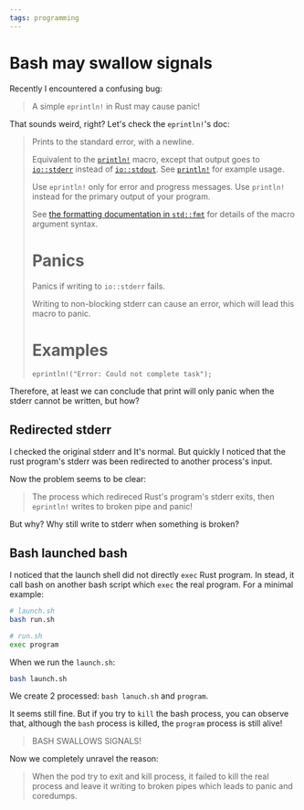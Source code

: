 ```yaml
---
tags: programming
---
```


# Bash may swallow signals

Recently I encountered a confusing bug:

> A simple `eprintln!` in Rust may cause panic!

That sounds weird, right?
Let's check the `eprintln!`'s doc:

> Prints to the standard error, with a newline.
> 
> Equivalent to the [`println!`] macro, except that output goes to
> [`io::stderr`] instead of [`io::stdout`]. See [`println!`] for
> example usage.
> 
> Use `eprintln!` only for error and progress messages. Use `println!`
> instead for the primary output of your program.
> 
> See [the formatting documentation in `std::fmt`](../std/fmt/index.html)
> for details of the macro argument syntax.
> 
> [`io::stderr`]: crate::io::stderr
> [`io::stdout`]: crate::io::stdout
> [`println!`]: crate::println
> 
> # Panics
> Panics if writing to `io::stderr` fails.
> 
> Writing to non-blocking stderr can cause an error, which will lead
> this macro to panic.
> 
> # Examples
> ```
> eprintln!("Error: Could not complete task");
> ```

Therefore, at least we can conclude that print will only panic when the stderr cannot be written, but how?

## Redirected stderr
I checked the original stderr and It's normal. But quickly I noticed that the rust program's stderr was been redirected to another process's input.

Now the problem seems to be clear:
> The process which redireced Rust's program's stderr exits, then `eprintln!` writes to broken pipe and panic!

But why? Why still write to stderr when something is broken?

## Bash launched bash
I noticed that the launch shell did not directly `exec` Rust program.
In stead, it call bash on another bash script which `exec` the real program.
For a minimal example:

```sh
# launch.sh
bash run.sh

# run.sh
exec program
```

When we run the `launch.sh`:
```sh
bash launch.sh
```
We create 2 processed: `bash lanuch.sh` and `program`.

It seems still fine. But if you try to `kill` the bash process, you can observe that, although the `bash` process is killed, the `program` process is still alive!

> BASH SWALLOWS SIGNALS!

Now we completely unravel the reason:

> When the pod try to exit and kill process, it failed to kill the real process and leave it writing to broken pipes which leads to panic and coredumps.